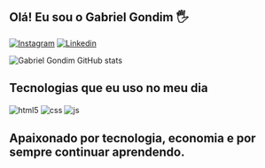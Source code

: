 ## Olá! Eu sou o Gabriel Gondim 🖐️

[![Instagram](https://img.shields.io/badge/Instagram-E4405F?style=for-the-badge&logo=instagram&logoColor=white)](https://instagram.com/devgondim)
[![Linkedin](https://img.shields.io/badge/LinkedIn-0077B5?style=for-the-badge&logo=linkedin&logoColor=white)](https://www.linkedin.com/in/gabrielgondim/)

![Gabriel Gondim GitHub stats](https://github-readme-stats.vercel.app/api?username=devgondim&show_icons=true&theme=dracula&count_private=true)

## Tecnologias que eu uso no meu dia

<div style="display: inline_block">
  <img align="center" alt="html5" src="https://img.shields.io/badge/HTML5-E34F26?style=for-the-badge&logo=html5&logoColor=white" />
  <img align="center" alt="css" src="https://img.shields.io/badge/CSS3-1572B6?style=for-the-badge&logo=css3&logoColor=white" />
  <img align="center" alt="js" src="https://img.shields.io/badge/JavaScript-F7DF1E?style=for-the-badge&logo=javascript&logoColor=black" />

## Apaixonado por tecnologia, economia e por sempre continuar aprendendo.
